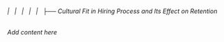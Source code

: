 ###### |   |   |   |   |   ├── Cultural Fit in Hiring Process and Its Effect on Retention

*Add content here*